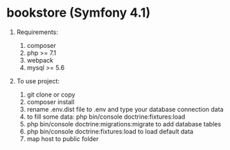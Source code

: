 # bookstore (Symfony 4.1)

1. Requirements:
    1. composer
    2. php >= 7.1
    3. webpack
    4. mysql >= 5.6

2. To use project:
    1. git clone or copy
    2. composer install
    3. rename .env.dist file to .env and type your database connection data
    4. to fill some data: php bin/console doctrine:fixtures:load
    5. php bin/console doctrine:migrations:migrate to add database tables
    6. php bin/console doctrine:fixtures:load to load default data
    7. map host to public folder
    